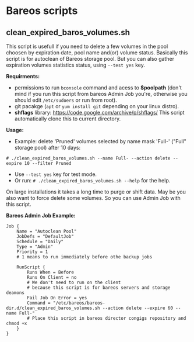 # Bareos scripts

## clean_expired_baros_volumes.sh

This script is usefull if you need to delete a few volumes in the pool choosen by expiration date, pool name and(or) volume status. Basically this script is for autoclean of Bareos storage pool. But you can also gather expiration volumes statistics status, using `--test yes` key.

**Requirments:**

- permissions to run `bconsole` command and acess to **$poolpath** (don't mind if you run this script from bareos Admin Job you're, otherwise you should edit `/etc/sudoers` or run from root).
- git pacakge (`apt` or `yum install git` depending on your linux distro).
- **shflags** library: https://code.google.com/archive/p/shflags/ This script automatically clone this to current directory.

**Usage:**

- Example: delete 'Pruned' volumes selected by name mask 'Full-' ("Full" storage pool) after 10 days:
```
# ./clean_expired_baros_volumes.sh --name Full- --action delete --expire 10 --filter Pruned
```
- Use `--test yes` key for test mode.
- Or run: `# ./clean_expired_baros_volumes.sh --help` for the help.

On large installations it takes a long time to purge or shift data. May be you also want to force delete some volumes. So you can use Admin Job with this script.

**Bareos Admin Job Example:**

```
Job {
    Name = "Autoclean Pool"
    JobDefs = "DefaultJob"
    Schedule = "Daily"
    Type = "Admin"
    Priority = 1
    # 1 means to run immediately before othe backup jobs

    RunScript {
        Runs When = Before
        Runs On Client = no
        # We don't need to run on the client
        # because this script is for bareos servers and storage deamons
        Fail Job On Error = yes
        Command = "/etc/bareos/bareos-dir.d/clean_expired_baros_volumes.sh --action delete --expire 60 --name Full-"
        # Place this script in bareos director congigs repository and chmod +x
    }
}
```

